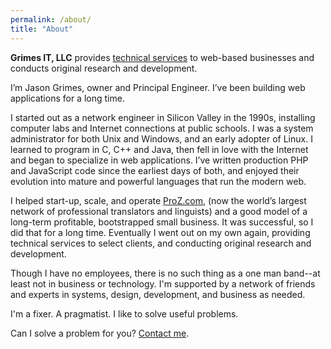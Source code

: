 ```yaml
---
permalink: /about/
title: "About"
---
```


**Grimes IT, LLC** provides [technical services](/services/) to web-based businesses and conducts original research and development.

I’m Jason Grimes, owner and Principal Engineer. I’ve been building web applications for a long time.

I started out as a network engineer in Silicon Valley in the 1990s, installing computer labs and Internet connections at public schools.
I was a system administrator for both Unix and Windows, and an early adopter of Linux.
I learned to program in C, C++ and Java,
then fell in love with the Internet and began to specialize in web applications.
I’ve written production PHP and JavaScript code since the earliest days of both,
and enjoyed their evolution into mature and powerful languages that run the modern web.

I helped start-up, scale, and operate [ProZ.com](https://www.proz.com/),
(now the world’s largest network of professional translators and linguists)
and a good model of a long-term profitable, bootstrapped small business.
It was successful, so I did that for a long time.
Eventually I went out on my own again,
providing technical services to select clients,
and conducting original research and development.

Though I have no employees, there is no such thing as a one man band--at least not in business or technology. 
I'm supported by a network of friends and experts in systems, design, development, and business as needed.

I'm a fixer. A pragmatist. I like to solve useful problems.

Can I solve a problem for you? [Contact me](/contact/).
